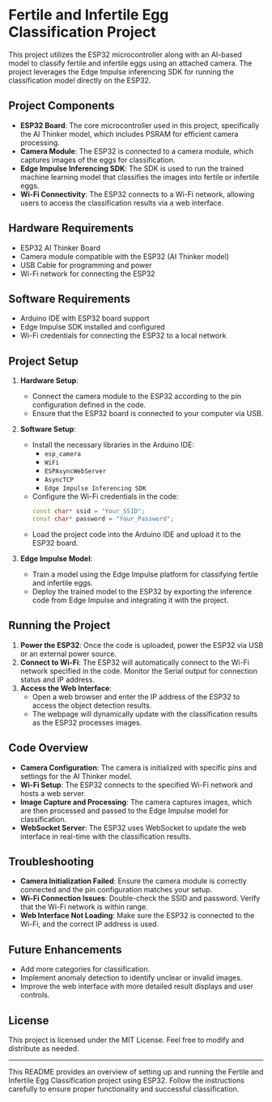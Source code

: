 # Fertile and Infertile Egg Classification Project

This project utilizes the ESP32 microcontroller along with an AI-based model to classify fertile and infertile eggs using an attached camera. The project leverages the Edge Impulse inferencing SDK for running the classification model directly on the ESP32.

## Project Components

- **ESP32 Board**: The core microcontroller used in this project, specifically the AI Thinker model, which includes PSRAM for efficient camera processing.
- **Camera Module**: The ESP32 is connected to a camera module, which captures images of the eggs for classification.
- **Edge Impulse Inferencing SDK**: The SDK is used to run the trained machine learning model that classifies the images into fertile or infertile eggs.
- **Wi-Fi Connectivity**: The ESP32 connects to a Wi-Fi network, allowing users to access the classification results via a web interface.

## Hardware Requirements

- ESP32 AI Thinker Board
- Camera module compatible with the ESP32 (AI Thinker model)
- USB Cable for programming and power
- Wi-Fi network for connecting the ESP32

## Software Requirements

- Arduino IDE with ESP32 board support
- Edge Impulse SDK installed and configured
- Wi-Fi credentials for connecting the ESP32 to a local network

## Project Setup

1. **Hardware Setup**:
    - Connect the camera module to the ESP32 according to the pin configuration defined in the code.
    - Ensure that the ESP32 board is connected to your computer via USB.

2. **Software Setup**:
    - Install the necessary libraries in the Arduino IDE:
      - `esp_camera`
      - `WiFi`
      - `ESPAsyncWebServer`
      - `AsyncTCP`
      - `Edge Impulse Inferencing SDK`
    - Configure the Wi-Fi credentials in the code:
      ```cpp
      const char* ssid = "Your_SSID";
      const char* password = "Your_Password";
      ```
    - Load the project code into the Arduino IDE and upload it to the ESP32 board.

3. **Edge Impulse Model**:
    - Train a model using the Edge Impulse platform for classifying fertile and infertile eggs.
    - Deploy the trained model to the ESP32 by exporting the inference code from Edge Impulse and integrating it with the project.

## Running the Project

1. **Power the ESP32**: Once the code is uploaded, power the ESP32 via USB or an external power source.
2. **Connect to Wi-Fi**: The ESP32 will automatically connect to the Wi-Fi network specified in the code. Monitor the Serial output for connection status and IP address.
3. **Access the Web Interface**:
    - Open a web browser and enter the IP address of the ESP32 to access the object detection results.
    - The webpage will dynamically update with the classification results as the ESP32 processes images.

## Code Overview

- **Camera Configuration**: The camera is initialized with specific pins and settings for the AI Thinker model.
- **Wi-Fi Setup**: The ESP32 connects to the specified Wi-Fi network and hosts a web server.
- **Image Capture and Processing**: The camera captures images, which are then processed and passed to the Edge Impulse model for classification.
- **WebSocket Server**: The ESP32 uses WebSocket to update the web interface in real-time with the classification results.

## Troubleshooting

- **Camera Initialization Failed**: Ensure the camera module is correctly connected and the pin configuration matches your setup.
- **Wi-Fi Connection Issues**: Double-check the SSID and password. Verify that the Wi-Fi network is within range.
- **Web Interface Not Loading**: Make sure the ESP32 is connected to the Wi-Fi, and the correct IP address is used.

## Future Enhancements

- Add more categories for classification.
- Implement anomaly detection to identify unclear or invalid images.
- Improve the web interface with more detailed result displays and user controls.

## License

This project is licensed under the MIT License. Feel free to modify and distribute as needed.

---

This README provides an overview of setting up and running the Fertile and Infertile Egg Classification project using ESP32. Follow the instructions carefully to ensure proper functionality and successful classification.
